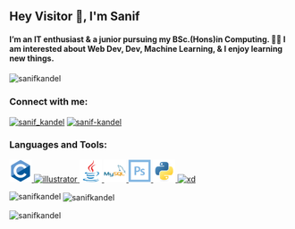<h2 align="left">Hey Visitor 👋, I'm Sanif</h2>
<h4 align="left">I’m an IT enthusiast & a junior pursuing my BSc.(Hons)in Computing. 👨‍💻 I am interested about Web Dev, Dev, Machine Learning, & I enjoy learning new things.</h4>

<p align="left"> <img src="https://komarev.com/ghpvc/?username=sanifkandel&label=Profile%20views&color=0e75b6&style=flat" alt="sanifkandel" /> </p>

<h3 align="left">Connect with me:</h3>
<p align="left">
<a href="https://twitter.com/sanif_kandel" target="blank"><img align="center" src="https://raw.githubusercontent.com/rahuldkjain/github-profile-readme-generator/master/src/images/icons/Social/twitter.svg" alt="sanif_kandel" height="30" width="40" /></a>
<a href="https://linkedin.com/in/sanif-kandel" target="blank"><img align="center" src="https://raw.githubusercontent.com/rahuldkjain/github-profile-readme-generator/master/src/images/icons/Social/linked-in-alt.svg" alt="sanif-kandel" height="30" width="40" /></a>
</p>

<h3 align="left">Languages and Tools:</h3>
<p align="left"> <a href="https://www.cprogramming.com/" target="_blank"> <img src="https://raw.githubusercontent.com/devicons/devicon/master/icons/c/c-original.svg" alt="c" width="40" height="40"/> </a> <a href="https://www.adobe.com/in/products/illustrator.html" target="_blank"> <img src="https://www.vectorlogo.zone/logos/adobe_illustrator/adobe_illustrator-icon.svg" alt="illustrator" width="40" height="40"/> </a> <a href="https://www.java.com" target="_blank"> <img src="https://raw.githubusercontent.com/devicons/devicon/master/icons/java/java-original.svg" alt="java" width="40" height="40"/> </a> <a href="https://www.mysql.com/" target="_blank"> <img src="https://raw.githubusercontent.com/devicons/devicon/master/icons/mysql/mysql-original-wordmark.svg" alt="mysql" width="40" height="40"/> </a> <a href="https://www.photoshop.com/en" target="_blank"> <img src="https://raw.githubusercontent.com/devicons/devicon/master/icons/photoshop/photoshop-line.svg" alt="photoshop" width="40" height="40"/> </a> <a href="https://www.python.org" target="_blank"> <img src="https://raw.githubusercontent.com/devicons/devicon/master/icons/python/python-original.svg" alt="python" width="40" height="40"/> </a> <a href="https://www.adobe.com/products/xd.html" target="_blank"> <img src="https://cdn.worldvectorlogo.com/logos/adobe-xd.svg" alt="xd" width="40" height="40"/> </a> </p>

<p><img align="left" src="https://github-readme-stats.vercel.app/api/top-langs?username=sanifkandel&show_icons=true&locale=en&layout=compact" alt="sanifkandel" /></p>

<p>&nbsp;<img align="center" src="https://github-readme-stats.vercel.app/api?username=sanifkandel&show_icons=true&locale=en" alt="sanifkandel" /></p>

<p><img align="center" src="https://github-readme-streak-stats.herokuapp.com/?user=sanifkandel&" alt="sanifkandel" /></p>

